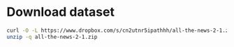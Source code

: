 # Download dataset

```bash
curl -O -L https://www.dropbox.com/s/cn2utnr5ipathhh/all-the-news-2-1.zip
unzip -q all-the-news-2-1.zip
```
